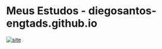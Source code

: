 <h1>Meus Estudos - diegosantos-engtads.github.io</h1>

[![site](https://img.shields.io/website?label=Site_Cordel_Moderno_clique_aqui&style=for-the-badge&url=https://https://diegosantos-engtads.github.io/01-estudos-html-css/03-site-cordel/index.html)](https://diegosantos-engtads.github.io/01-estudos-html-css/03-site-cordel/index.html)
